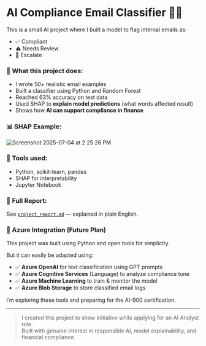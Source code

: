 # AI Compliance Email Classifier 🧠📩

This is a small AI project where I built a model to flag internal emails as:
- ✅ Compliant
- ⚠️ Needs Review
- 🚫 Escalate

### 👀 What this project does:
- I wrote 50+ realistic email examples
- Built a classifier using Python and Random Forest
- Reached 63% accuracy on test data
- Used SHAP to **explain model predictions** (what words affected result)
- Shows how **AI can support compliance in finance**

### 📊 SHAP Example:
![Screenshot 2025-07-04 at 2 25 26 PM](https://github.com/user-attachments/assets/032c0931-b41a-47a0-adcf-81877b2f8c4b)


### 🔧 Tools used:
- Python, scikit-learn, pandas
- SHAP for interpretability
- Jupyter Notebook

### 📄 Full Report:
See [`project_report.md`](./[project_report.md](https://github.com/adityap21/ai-compliance-classifier/blob/main/Project%20Report.docx)) — explained in plain English.

### 🔁 Azure Integration (Future Plan)

This project was built using Python and open tools for simplicity.

But it can easily be adapted using:
- ✅ **Azure OpenAI** for text classification using GPT prompts
- ✅ **Azure Cognitive Services** (Language) to analyze compliance tone
- ✅ **Azure Machine Learning** to train & monitor the model
- ✅ **Azure Blob Storage** to store classified email logs

I’m exploring these tools and preparing for the AI-900 certification.

---

> I created this project to show initiative while applying for an AI Analyst role.  
> Built with genuine interest in responsible AI, model explainability, and financial compliance.
